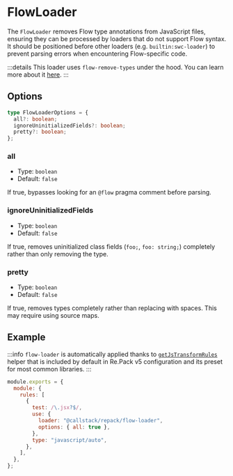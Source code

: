 # FlowLoader

The `FlowLoader` removes Flow type annotations from JavaScript files, ensuring they can be processed by loaders that do not support Flow syntax. It should be positioned before other loaders (e.g. `builtin:swc-loader`) to prevent parsing errors when encountering Flow-specific code.

:::details
This loader uses `flow-remove-types` under the hood. You can learn more about it [here](https://github.com/facebook/flow/tree/main/packages/flow-remove-types).
:::

## Options

```ts
type FlowLoaderOptions = {
  all?: boolean;
  ignoreUninitializedFields?: boolean;
  pretty?: boolean;
};
```

### all

- Type: `boolean`
- Default: `false`

If true, bypasses looking for an `@flow` pragma comment before parsing.

### ignoreUninitializedFields

- Type: `boolean`
- Default: `false`

If true, removes uninitialized class fields (`foo;`, `foo: string;`) completely rather than only removing the type.

### pretty

- Type: `boolean`
- Default: `false`

If true, removes types completely rather than replacing with spaces. This may require using source maps.

## Example

:::info
`flow-loader` is automatically applied thanks to [`getJsTransformRules`](/api/utils/get-js-transform-rules) helper that is included by default in Re.Pack v5 configuration and its preset for most common libraries.
:::

```js title=rspack.config.cjs
module.exports = {
  module: {
    rules: [
      {
        test: /\.jsx?$/,
        use: {
          loader: "@callstack/repack/flow-loader",
          options: { all: true },
        },
        type: "javascript/auto",
      },
    ],
  },
};
```
